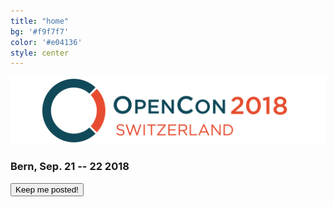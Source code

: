 ```yaml
---
title: "home"
bg: '#f9f7f7'
color: '#e04136'
style: center
---
```


![opencon-switzerland-logo](img/logo.png)

### Bern, Sep. 21 -- 22 2018

<div class='center'>
<a href='https://goo.gl/forms/z7A65UbEpLWiIOgY2'><button class='myButton'>Keep me posted!</button></a>
</div>

